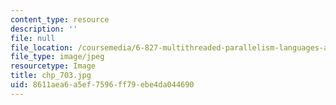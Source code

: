 ```yaml
---
content_type: resource
description: ''
file: null
file_location: /coursemedia/6-827-multithreaded-parallelism-languages-and-compilers-fall-2002/8611aea6a5ef7596ff79ebe4da044690_chp_703.jpg
file_type: image/jpeg
resourcetype: Image
title: chp_703.jpg
uid: 8611aea6-a5ef-7596-ff79-ebe4da044690
---
```

